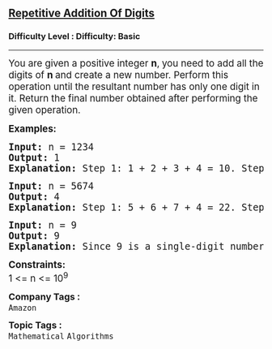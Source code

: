 <h2><a href="https://www.geeksforgeeks.org/problems/repetitive-addition-of-digits2221/1?page=4&difficulty=Basic&status=unsolved,attempted&sortBy=accuracy">Repetitive Addition Of Digits</a></h2><h3>Difficulty Level : Difficulty: Basic</h3><hr><div class="problems_problem_content__Xm_eO"><p><span style="font-size: 14pt;">You are given a positive integer <strong>n</strong>,<strong> </strong>you need to&nbsp;add all the digits of <strong>n </strong>and create a new number. Perform this operation until the resultant number has only one digit in it. Return the final number obtained after performing the given operation.<br></span></p>
<p><span style="font-size: 14pt;"><strong>Examples:</strong></span></p>
<pre><span style="font-size: 14pt;"><strong>Input: </strong>n = 1234
<strong>Output: </strong>1
<strong>Explanation: </strong></span><span style="font-size: 18.6667px;">Step 1: 1 + 2 + 3 + 4 = 10. Step 2: 1 + 0 = 1</span></pre>
<pre><span style="font-size: 14pt;"><strong>Input: </strong>n = 5674
<strong>Output: </strong>4</span><span style="font-size: 14pt;">
<strong>Explanation: </strong></span><span style="font-size: 18.6667px;">Step 1: 5 + 6 + 7 + 4 = 22. Step 2: 2 + 2 = 4</span></pre>
<pre><span style="font-size: 14pt;"><strong>Input: </strong>n = 9
<strong>Output: </strong>9</span><span style="font-size: 14pt;">
<strong>Explanation: </strong>Since 9 is a single-digit number hence we return 9.</span></pre>
<p><span style="font-size: 14pt;"><strong>Constraints:</strong><br>1 &lt;= n &lt;= 10<sup>9</sup></span></p></div><p><span style=font-size:18px><strong>Company Tags : </strong><br><code>Amazon</code>&nbsp;<br><p><span style=font-size:18px><strong>Topic Tags : </strong><br><code>Mathematical</code>&nbsp;<code>Algorithms</code>&nbsp;